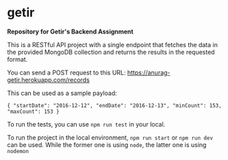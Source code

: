 # getir
**Repository for Getir's Backend Assignment**

This is a RESTful API project with a single endpoint that fetches the data in the provided MongoDB collection and returns the results in the requested format.

You can send a POST request to this URL:
https://anurag-getir.herokuapp.com/records

This can be used as a sample payload:

`{
    "startDate": "2016-12-12",
    "endDate": "2016-12-13",
    "minCount": 153,
    "maxCount": 153
}`


To run the tests, you can use `npm run test` in your local.

To run the project in the local environment, `npm run start` or `npm run dev` can be used. While the former one is using `node`, the latter one is using `nodemon`


